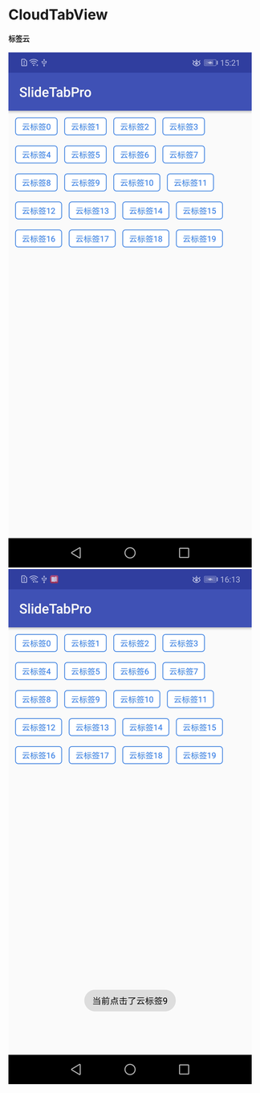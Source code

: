 # CloudTabView

#### 标签云

![Image](https://github.com/wenyaw/CloudTabView/blob/master/image/效果图1.jpg)
![Image](https://github.com/wenyaw/CloudTabView/blob/master/image/效果图2.jpg)
